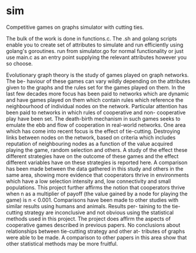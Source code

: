 # sim
Competitive games on graphs simulator with cutting ties.

The bulk of the work is done in functions.c. The .sh and golang scripts enable you to create set of attributes to simulate and run efficiently using golang's goroutines. run from simulator.go for normal functionality or just use main.c as an entry point supplying the relevant attributes however you so choose.

Evolutionary graph theory is the study of games played on graph networks. The be-
haviour of these games can vary wildly depending on the attributes given to the graphs
and the rules set for the games played on them. In the last few decades more focus
has been paid to networks which are dynamic and have games played on them which
contain rules which reference the neighbourhood of individual nodes on the network.
Particular attention has been paid to networks in which rules of cooperative and non-
cooperative play have been set. The death-birth mechanism in such games seeks to
emulate the ebb and flow of cooperation in real-world networks. One area which has
come into recent focus is the effect of tie-cutting. Destroying links between nodes on
the network, based on criteria which includes reputation of neighbouring nodes as a
function of the value acquired playing the game, random selection and others. A study
of the effect these different strategies have on the outcome of these games and the
effect different variables have on these strategies is reported here.
A comparison has been made between the data gathered in this study and others in
the same area, showing more evidence that cooperators thrive in environments which
have a low selection intensity and, low connectivity and small populations. This project
further affirms the notion that cooperators thrive when n as a multiplier of payoff (the
value gained by a node for playing the game) is n < 0.001. Comparisons have been
made to other studies with similar results using humans and animals. Results per-
taining to the tie-cutting strategy are inconclusive and not obvious using the statistical
methods used in this project.
The project does affirm the aspects of cooperative games described in previous
papers. No conclusions about relationships between tie-cutting strategy and other at-
tributes of graphs were able to be made. A comparison to other papers in this area
show that other statistical methods may be more fruitful.

